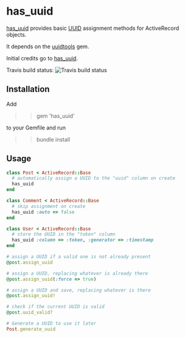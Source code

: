 has_uuid
========

[has_uuid](http://github.com/troessner/has_uuid) provides basic [UUID](http://en.wikipedia.org/wiki/Universally_Unique_Identifier) assignment methods for ActiveRecord objects.

It depends on the [uuidtools](http://uuidtools.rubyforge.org/) gem.

Initial credits go to [has_uuid](http://github.com/norbert/has_uuid).

Travis build status: ![Travis build status](http://travis-ci.org/troessner/has_uuid.png)

Installation
------------

Add

>> gem 'has_uuid'

to your Gemfile and run

>> bundle install

Usage
-----

```Ruby
class Post < ActiveRecord::Base
  # automatically assign a UUID to the "uuid" column on create
  has_uuid
end

class Comment < ActiveRecord::Base
  # skip assignment on create
  has_uuid :auto => false
end

class User < ActiveRecord::Base
  # store the UUID in the "token" column
  has_uuid :column => :token, :generator => :timestamp
end

# assign a UUID if a valid one is not already present
@post.assign_uuid

# assign a UUID, replacing whatever is already there
@post.assign_uuid(:force => true)

# assign a UUID and save, replacing whatever is there
@post.assign_uuid!

# check if the current UUID is valid
@post.uuid_valid?

# Generate a UUID to use it later
Post.generate_uuid
```
